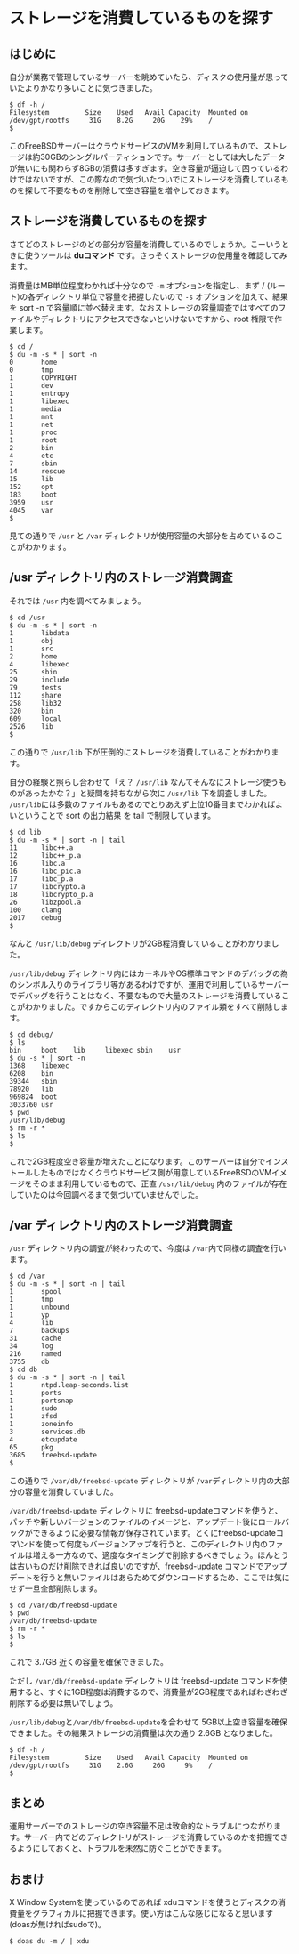 <!-- https://qiita.com/belgianbeer/items/44d2e9c2f9ee43f6537f -->

# ストレージを消費しているものを探す

## はじめに

自分が業務で管理しているサーバーを眺めていたら、ディスクの使用量が思っていたよりかなり多いことに気づきました。

```
$ df -h /
Filesystem         Size    Used   Avail Capacity  Mounted on
/dev/gpt/rootfs     31G    8.2G     20G    29%    /
$
```
このFreeBSDサーバーはクラウドサービスのVMを利用しているもので、ストレージは約30GBのシングルパーティションです。サーバーとしては大したデータが無いにも関わらず8GBの消費は多すぎます。空き容量が逼迫して困っているわけではないですが、この際なので気づいたついでにストレージを消費しているものを探して不要なものを削除して空き容量を増やしておきます。

## ストレージを消費しているものを探す

さてどのストレージのどの部分が容量を消費しているのでしょうか。こーいうときに使うツールは **duコマンド** です。さっそくストレージの使用量を確認してみます。

消費量はMB単位程度わかれば十分なので `-m` オプションを指定し、まず / (ルート)の各ディレクトリ単位で容量を把握したいので `-s` オプションを加えて、結果を sort -n で容量順に並べ替えます。なおストレージの容量調査ではすべてのファイルやディレクトリにアクセスできないといけないですから、root 権限で作業します。

```
$ cd /
$ du -m -s * | sort -n
0       home
0       tmp
1       COPYRIGHT
1       dev
1       entropy
1       libexec
1       media
1       mnt
1       net
1       proc
1       root
2       bin
4       etc
7       sbin
14      rescue
15      lib
152     opt
183     boot
3959    usr
4045    var
$
```

見ての通りで `/usr` と `/var` ディレクトリが使用容量の大部分を占めているのことがわかります。

## /usr ディレクトリ内のストレージ消費調査

それでは `/usr` 内を調べてみましょう。

```
$ cd /usr
$ du -m -s * | sort -n
1       libdata
1       obj
1       src
2       home
4       libexec
25      sbin
29      include
79      tests
112     share
258     lib32
320     bin
609     local
2526    lib
$
```
この通りで `/usr/lib` 下が圧倒的にストレージを消費していることがわかります。

自分の経験と照らし合わせて「え？ `/usr/lib` なんてそんなにストレージ使うものがあったかな？」と疑問を持ちながら次に `/usr/lib` 下を調査しました。 `/usr/lib`には多数のファイルもあるのでとりあえず上位10番目までわかればよいということで sort の出力結果 を tail で制限しています。

```
$ cd lib
$ du -m -s * | sort -n | tail
11      libc++.a
12      libc++_p.a
16      libc.a
16      libc_pic.a
17      libc_p.a
17      libcrypto.a
18      libcrypto_p.a
26      libzpool.a
100     clang
2017    debug
$
```
なんと `/usr/lib/debug` ディレクトリが2GB程消費していることがわかりました。

`/usr/lib/debug` ディレクトリ内にはカーネルやOS標準コマンドのデバッグの為のシンボル入りのライブラリ等があるわけですが、運用で利用しているサーバーでデバッグを行うことはなく、不要なもので大量のストレージを消費していることがわかりました。ですからこのディレクトリ内のファイル類をすべて削除します。

```
$ cd debug/
$ ls
bin     boot    lib     libexec sbin    usr
$ du -s * | sort -n
1368    libexec
6208    bin
39344   sbin
78920   lib
969824  boot
3033760 usr
$ pwd
/usr/lib/debug
$ rm -r *
$ ls
$
```
これで2GB程度空き容量が増えたことになります。このサーバーは自分でインストールしたものではなくクラウドサービス側が用意しているFreeBSDのVMイメージをそのまま利用しているもので、正直 `/usr/lib/debug` 内のファイルが存在していたのは今回調べるまで気づいていませんでした。

## /var ディレクトリ内のストレージ消費調査

`/usr` ディレクトリ内の調査が終わったので、今度は `/var`内で同様の調査を行います。

```
$ cd /var
$ du -m -s * | sort -n | tail
1       spool
1       tmp
1       unbound
1       yp
4       lib
7       backups
31      cache
34      log
216     named
3755    db
$ cd db
$ du -m -s * | sort -n | tail
1       ntpd.leap-seconds.list
1       ports
1       portsnap
1       sudo
1       zfsd
1       zoneinfo
3       services.db
4       etcupdate
65      pkg
3685    freebsd-update
$
```

この通りで `/var/db/freebsd-update` ディレクトリが `/var`ディレクトリ内の大部分の容量を消費していました。

`/var/db/freebsd-update` ディレクトリに freebsd-updateコマンドを使うと、パッチや新しいバージョンのファイルのイメージと、アップデート後にロールバックができるように必要な情報が保存されています。とくにfreebsd-updateコマ\ンドを使って何度もバージョンアップを行うと、このディレクトリ内のファイルは増える一方なので、適度なタイミングで削除するべきでしょう。ほんとうは古いものだけ削除できれば良いのですが、freebsd-update コマンドでアップデートを行うと無いファイルはあらためてダウンロードするため、ここでは気にせず一旦全部削除します。

```
$ cd /var/db/freebsd-update
$ pwd
/var/db/freebsd-update
$ rm -r *
$ ls
$
```
これで 3.7GB 近くの容量を確保できました。

ただし `/var/db/freebsd-update` ディレクトリは freebsd-update コマンドを使用すると、すぐに1GB程度は消費するので、消費量が2GB程度であればわざわざ削除する必要は無いでしょう。


`/usr/lib/debug`と`/var/db/freebsd-update`を合わせて 5GB以上空き容量を確保できました。その結果ストレージの消費量は次の通り 2.6GB となりました。

```
$ df -h /
Filesystem         Size    Used   Avail Capacity  Mounted on
/dev/gpt/rootfs     31G    2.6G     26G     9%    /
$
```

## まとめ

運用サーバーでのストレージの空き容量不足は致命的なトラブルにつながります。サーバー内でどのディレクトリがストレージを消費しているのかを把握できるようにしておくと、トラブルを未然に防ぐことができます。

## おまけ

X Window Systemを使っているのであれば xduコマンドを使うとディスクの消費量をグラフィカルに把握できます。使い方はこんな感じになると思います(doasが無ければsudoで)。

```
$ doas du -m / | xdu 
```
